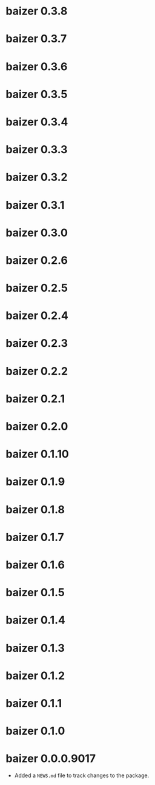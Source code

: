 # baizer 0.3.8

# baizer 0.3.7

# baizer 0.3.6

# baizer 0.3.5

# baizer 0.3.4

# baizer 0.3.3

# baizer 0.3.2

# baizer 0.3.1

# baizer 0.3.0

# baizer 0.2.6

# baizer 0.2.5

# baizer 0.2.4

# baizer 0.2.3

# baizer 0.2.2

# baizer 0.2.1

# baizer 0.2.0

# baizer 0.1.10

# baizer 0.1.9

# baizer 0.1.8

# baizer 0.1.7

# baizer 0.1.6

# baizer 0.1.5

# baizer 0.1.4

# baizer 0.1.3

# baizer 0.1.2

# baizer 0.1.1

# baizer 0.1.0

# baizer 0.0.0.9017

* Added a `NEWS.md` file to track changes to the package.
